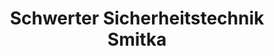 ---
title: "Schwerter Sicherheitstechnik Smitka"
url: /schwerte/schwerter-sicherheitstechnik-smitka/
shop: Schlüsseldienst
---